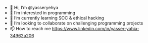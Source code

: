 - 👋 Hi, I’m @yasseryehya
- 👀 I’m interested in programming 
- 🌱 I’m currently learning SOC & ethical hacking 
- 💞️ I’m looking to collaborate on challenging programming projects 
- 📫 How to reach me https://www.linkedin.com/in/yasser-yahia-34962a206

<!---
yasseryehya/yasseryehya is a ✨ special ✨ repository because its `README.md` (this file) appears on your GitHub profile.
You can click the Preview link to take a look at your changes.
--->
